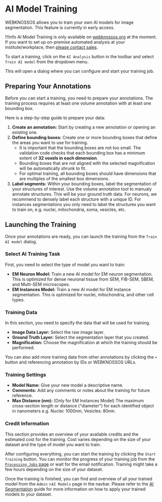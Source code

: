 # AI Model Training

WEBKNOSSOS allows you to train your own AI models for image segmentation. This feature is currently in early access.

!!!info
    AI Model Training is only available on [webknossos.org](https://webknossos.org) at the moment. 
    If you want to set up on-premise automated analysis at your institute/workplace, then [please contact sales](mailto:sales@webknossos.org). 

To start a training, click on the `AI Analysis` button in the toolbar and select `Train AI model` from the dropdown menu.

This will open a dialog where you can configure and start your training job.

## Preparing Your Annotations

Before you can start a training, you need to prepare your annotations. The training process requires at least one volume annotation with at least one bounding box.

Here is a step-by-step guide to prepare your data:

1.  **Create an annotation:** Start by creating a new annotation or opening an existing one.
2.  **Define bounding boxes:** Create one or more bounding boxes that define the areas you want to use for training. 
    - It is important that the bounding boxes are not too small. The validation code checks that each bounding box has a minimum extent of **32 voxels in each dimension**.
    - Bounding boxes that are not aligned with the selected magnification will be automatically shrunk to fit.
    - For optimal training, all bounding boxes should have dimensions that are multiples of the smallest box dimensions.
3.  **Label segments:** Within your bounding boxes, label the segmentation of your structures of interest. Use the volume annotation tool to manualy annotate structures. This will be your ground truth data. For neurons, we recommend to densely label each structure with a unique ID. For instances segmentations you only need to label the structures you want to train on, e.g. nuclei, mitochondria, soma, vesicles, etc. 

## Launching the Training

Once your annotations are ready, you can launch the training from the `Train AI model` dialog.

### Select AI Training Task

First, you need to select the type of model you want to train:

*   **EM Neuron Model:** Train a new AI model for EM neuron segmentation. This is optimized for dense neuronal tissue from SEM, FIB-SEM, SBEM, and Multi-SEM microscopes.
*   **EM Instances Model:** Train a new AI model for EM instance segmentation. This is optimized for nuclei, mitochondria, and other cell types.

### Training Data

In this section, you need to specify the data that will be used for training.

*   **Image Data Layer:** Select the raw image layer.
*   **Ground Truth Layer:** Select the segmentation layer that you created.
*   **Magnification:** Choose the magnification at which the training should be performed.

You can also add more training data from other annotations by clicking the `+` button and referencing annotation by IDs or WEBKNOSSOS URLs.

### Training Settings

*   **Model Name:** Give your new model a descriptive name.
*   **Comments:** Add any comments or notes about the training for future reference.
*   **Max Distance (nm):** (Only for EM Instances Model) The maximum cross-section length or distance ("diameter") for each identified object in nanometers e.g. Nuclei: 1000nm, Vesicles: 80nm.

### Credit Information

This section provides an overview of your available credits and the estimated cost for the training. Cost varies depending on the size of your dataset and the type of model you want to train.

After configuring everything, you can start the training by clicking the `Start Training` button. You can monitor the progress of your training job from the [`Processing Jobs` page](./jobs.md) or wait for the email notification. Training might take a few hours depending on the size of your dataset.

Once the training is finished, you can find and overview of all your trained model from the `Admin` >`AI Models` page in the navbar. Please refer to the [AI Segmentation](./ai_segmentation.md) guide for more information on how to apply your trained models to your dataset.
